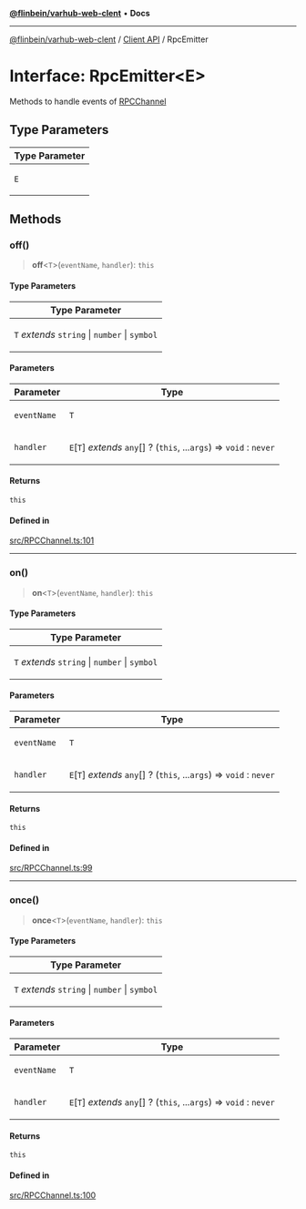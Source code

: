 [**@flinbein/varhub-web-clent**](../../README.md) • **Docs**

***

[@flinbein/varhub-web-clent](../../README.md) / [Client API](../README.md) / RpcEmitter

# Interface: RpcEmitter\<E\>

Methods to handle events of [RPCChannel](../variables/RPCChannel.md)

## Type Parameters

<table>
<thead>
<tr>
<th>Type Parameter</th>
</tr>
</thead>
<tbody>
<tr>
<td>

`E`

</td>
</tr>
</tbody>
</table>

## Methods

### off()

> **off**\<`T`\>(`eventName`, `handler`): `this`

#### Type Parameters

<table>
<thead>
<tr>
<th>Type Parameter</th>
</tr>
</thead>
<tbody>
<tr>
<td>

`T` *extends* `string` \| `number` \| `symbol`

</td>
</tr>
</tbody>
</table>

#### Parameters

<table>
<thead>
<tr>
<th>Parameter</th>
<th>Type</th>
</tr>
</thead>
<tbody>
<tr>
<td>

`eventName`

</td>
<td>

`T`

</td>
</tr>
<tr>
<td>

`handler`

</td>
<td>

`E`\[`T`\] *extends* `any`[] ? (`this`, ...`args`) => `void` : `never`

</td>
</tr>
</tbody>
</table>

#### Returns

`this`

#### Defined in

[src/RPCChannel.ts:101](https://github.com/flinbein/varhub-web-client/blob/9db988520cfb0824522e6c6d1698d44de5ef3f92/src/RPCChannel.ts#L101)

***

### on()

> **on**\<`T`\>(`eventName`, `handler`): `this`

#### Type Parameters

<table>
<thead>
<tr>
<th>Type Parameter</th>
</tr>
</thead>
<tbody>
<tr>
<td>

`T` *extends* `string` \| `number` \| `symbol`

</td>
</tr>
</tbody>
</table>

#### Parameters

<table>
<thead>
<tr>
<th>Parameter</th>
<th>Type</th>
</tr>
</thead>
<tbody>
<tr>
<td>

`eventName`

</td>
<td>

`T`

</td>
</tr>
<tr>
<td>

`handler`

</td>
<td>

`E`\[`T`\] *extends* `any`[] ? (`this`, ...`args`) => `void` : `never`

</td>
</tr>
</tbody>
</table>

#### Returns

`this`

#### Defined in

[src/RPCChannel.ts:99](https://github.com/flinbein/varhub-web-client/blob/9db988520cfb0824522e6c6d1698d44de5ef3f92/src/RPCChannel.ts#L99)

***

### once()

> **once**\<`T`\>(`eventName`, `handler`): `this`

#### Type Parameters

<table>
<thead>
<tr>
<th>Type Parameter</th>
</tr>
</thead>
<tbody>
<tr>
<td>

`T` *extends* `string` \| `number` \| `symbol`

</td>
</tr>
</tbody>
</table>

#### Parameters

<table>
<thead>
<tr>
<th>Parameter</th>
<th>Type</th>
</tr>
</thead>
<tbody>
<tr>
<td>

`eventName`

</td>
<td>

`T`

</td>
</tr>
<tr>
<td>

`handler`

</td>
<td>

`E`\[`T`\] *extends* `any`[] ? (`this`, ...`args`) => `void` : `never`

</td>
</tr>
</tbody>
</table>

#### Returns

`this`

#### Defined in

[src/RPCChannel.ts:100](https://github.com/flinbein/varhub-web-client/blob/9db988520cfb0824522e6c6d1698d44de5ef3f92/src/RPCChannel.ts#L100)
